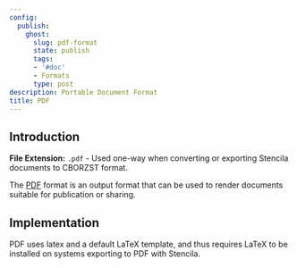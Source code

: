 ```yaml
---
config:
  publish:
    ghost:
      slug: pdf-format
      state: publish
      tags:
      - '#doc'
      - Formats
      type: post
description: Portable Document Format
title: PDF
---
```


## Introduction

**File Extension:** `.pdf` - Used one-way when converting or exporting Stencila documents to CBORZST format.

The [PDF](https://pdfa.org/resource/pdf-specification-archive/) format is an output format that can be used to render documents suitable for publication or sharing.

## Implementation

PDF uses latex and a default LaTeX template, and thus requires LaTeX to be installed on systems exporting to PDF with Stencila.

<!-- prettier-ignore-start -->
<!-- CODEC-DOCS:START -->


<!-- CODEC-DOCS:STOP -->
<!-- prettier-ignore-end -->
